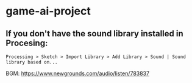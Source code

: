 # game-ai-project

## If you don't have the sound library installed in Procesing:
`Processing > Sketch > Import Library > Add Library > Sound | Sound library based on...`

BGM: https://www.newgrounds.com/audio/listen/783837

